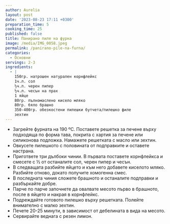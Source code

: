 ```yaml
---
author: Aurelia
layout: post
date: '2023-08-23 17:11 +0300'
preparation_time: 5
cooking_time: 25
published: false
title: Панирано пиле на фурна
image: /media/IMG_0058.jpeg
permalink: /panirano-pile-na-furna/
categories:
  - Основни
servings: 2-3
ingredients:
  - |
    150гр. натрошен натурален корнфлейкс
    1ч.л. сол
    ½ч.л. черен пипер
    ½ч.л. чесън на прах
    1 яйце
    80гр. пълномаслено кисело мляко
    80гр. бяло брашно
    350-400гр. обезкостени пилешки бутчета/пилешко филе
    зехтин
---
```

- Загрейте фурната на 190 ºС. Поставете решетка за печене върху подходяща по форма тава, покрита с хартия за печене или силиконова подложка. Намажете решетката с масло или зехтин.
- Овкусете пилешкото с половината от подправките и оставете настрана.
- Пригответе три дълбоки чинии. В първата поставете корнфлейкса и смесете с ½ от останалите сол, черен пипер и чесън. 
- В следващата разбийте яйцето и към него добавете киселото мляко. Разбийте отново, докато получите хомогенна смес.
- В последната чиния сложете брашното и останалите подправки и разбъркайте добре.
- Парче по парче започнете да овалвате месото първо в брашното, после в яйцето и накрая в корнфлейкс. 
- Подреждайте готовото пилешко върху решетката. Полейте внимателно с малко зехтин.
- Печете 20-25 минути, в зависимост от дебелината в вида на месото.
- Сервирайте веднага с резен лимон.

